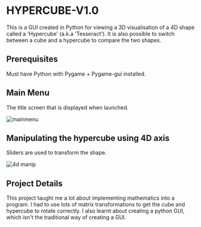 # HYPERCUBE-V1.0
This is a GUI created in Python for viewing a 3D visualisation of a 4D shape called a 'Hypercube' (a.k.a 'Tesseract'). It is also possible to switch between a cube and a hypercube to compare the two shapes.
## Prerequisites
Must have Python with Pygame + Pygame-gui installed.
## Main Menu
The title screen that is displayed when launched.

![mainmenu](https://user-images.githubusercontent.com/56166849/203427075-146e8733-c979-4064-9df2-2fad71bebd18.png)

## Manipulating the hypercube using 4D axis
Sliders are used to transform the shape.

![4d manip](https://user-images.githubusercontent.com/56166849/203427728-877cbd83-87a7-4704-b58f-624f56e274e9.png)

## Project Details

This project taught me a lot about implementing mathematics into a program. I had to use lots of matrix transformations to get the cube and hypercube to rotate correctly. I also learnt about creating a python GUI, which isn't the traditional way of creating a GUI.

